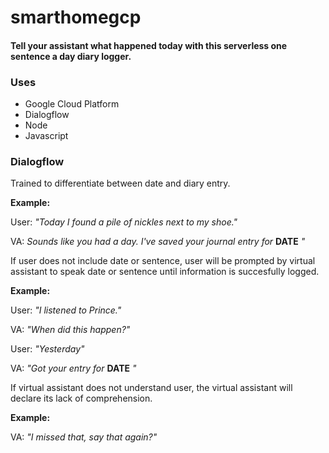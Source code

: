 # smarthomegcp

#### Tell your assistant what happened today with this serverless one sentence a day diary logger.


### Uses

*  Google Cloud Platform
*  Dialogflow
*  Node
*  Javascript

### Dialogflow

Trained to differentiate between date and diary entry. 


**Example:**

User: *"Today I found a pile of nickles next to my shoe."*

VA: *Sounds like you had a day. I've saved your journal entry for* **DATE** *"*



If user does not include date or sentence, user will be prompted by virtual assistant to speak date or sentence until information is succesfully logged.


**Example:**

User: *"I listened to Prince."*

VA: *"When did this happen?"*

User: *"Yesterday"*

VA: *"Got your entry for* **DATE** *"*



If virtual assistant does not understand user, the virtual assistant will declare its lack of comprehension.


**Example:**

VA: *"I missed that, say that again?"*
